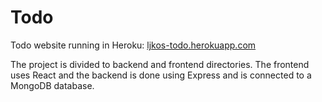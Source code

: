 # Todo

Todo website running in Heroku:
[ljkos-todo.herokuapp.com](https://ljkos-todo.herokuapp.com)

The project is divided to backend and frontend directories.
The frontend uses React and the backend is done using Express and is connected to a MongoDB database.